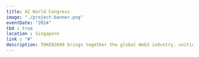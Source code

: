 ```yaml
---
title: AI World Congress
image: "./project-banner.png"
eventDate: "2024"
tbd : true
location : Singapore
link : "#"
description: ​TOKEN2049 brings together the global Web3 industry, uniting entrepreneurs, investors, developers, industry insiders and global media - and creates unparalleled networking opportunities.
---
```

